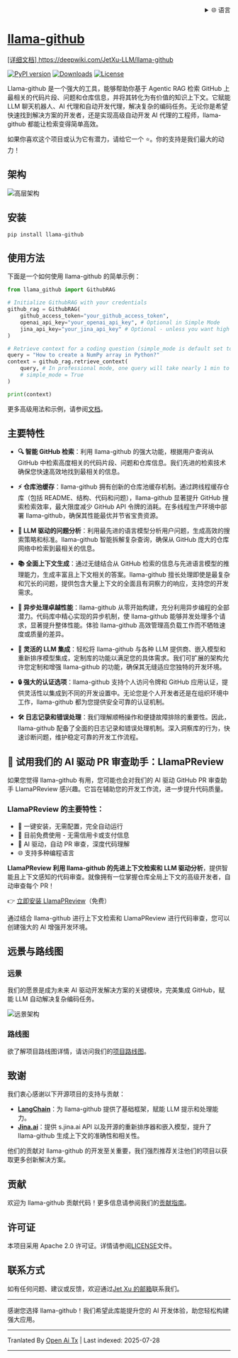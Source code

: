 <div align="right">
  <details>
    <summary >🌐 语言</summary>
    <div>
      <div align="center">
        <a href="https://openaitx.github.io/view.html?user=JetXu-LLM&project=llama-github&lang=en">English</a>
        | <a href="https://openaitx.github.io/view.html?user=JetXu-LLM&project=llama-github&lang=zh-CN">简体中文</a>
        | <a href="https://openaitx.github.io/view.html?user=JetXu-LLM&project=llama-github&lang=zh-TW">繁體中文</a>
        | <a href="https://openaitx.github.io/view.html?user=JetXu-LLM&project=llama-github&lang=ja">日本語</a>
        | <a href="https://openaitx.github.io/view.html?user=JetXu-LLM&project=llama-github&lang=ko">한국어</a>
        | <a href="https://openaitx.github.io/view.html?user=JetXu-LLM&project=llama-github&lang=hi">हिन्दी</a>
        | <a href="https://openaitx.github.io/view.html?user=JetXu-LLM&project=llama-github&lang=th">ไทย</a>
        | <a href="https://openaitx.github.io/view.html?user=JetXu-LLM&project=llama-github&lang=fr">Français</a>
        | <a href="https://openaitx.github.io/view.html?user=JetXu-LLM&project=llama-github&lang=de">Deutsch</a>
        | <a href="https://openaitx.github.io/view.html?user=JetXu-LLM&project=llama-github&lang=es">Español</a>
        | <a href="https://openaitx.github.io/view.html?user=JetXu-LLM&project=llama-github&lang=it">Italiano</a>
        | <a href="https://openaitx.github.io/view.html?user=JetXu-LLM&project=llama-github&lang=ru">Русский</a>
        | <a href="https://openaitx.github.io/view.html?user=JetXu-LLM&project=llama-github&lang=pt">Português</a>
        | <a href="https://openaitx.github.io/view.html?user=JetXu-LLM&project=llama-github&lang=nl">Nederlands</a>
        | <a href="https://openaitx.github.io/view.html?user=JetXu-LLM&project=llama-github&lang=pl">Polski</a>
        | <a href="https://openaitx.github.io/view.html?user=JetXu-LLM&project=llama-github&lang=ar">العربية</a>
        | <a href="https://openaitx.github.io/view.html?user=JetXu-LLM&project=llama-github&lang=fa">فارسی</a>
        | <a href="https://openaitx.github.io/view.html?user=JetXu-LLM&project=llama-github&lang=tr">Türkçe</a>
        | <a href="https://openaitx.github.io/view.html?user=JetXu-LLM&project=llama-github&lang=vi">Tiếng Việt</a>
        | <a href="https://openaitx.github.io/view.html?user=JetXu-LLM&project=llama-github&lang=id">Bahasa Indonesia</a>
        | <a href="https://openaitx.github.io/view.html?user=JetXu-LLM&project=llama-github&lang=as">অসমীয়া</
      </div>
    </div>
  </details>
</div>

# llama-github

[详细文档] https://deepwiki.com/JetXu-LLM/llama-github

[![PyPI version](https://badge.fury.io/py/llama-github.svg)](https://badge.fury.io/py/llama-github)
[![Downloads](https://static.pepy.tech/badge/Llama-github)](https://pepy.tech/project/Llama-github)
[![License](https://img.shields.io/badge/License-Apache%202.0-blue.svg)](https://opensource.org/licenses/Apache-2.0)

Llama-github 是一个强大的工具，能够帮助你基于 Agentic RAG 检索 GitHub 上最相关的代码片段、问题和仓库信息，并将其转化为有价值的知识上下文。它赋能 LLM 聊天机器人、AI 代理和自动开发代理，解决复杂的编码任务。无论你是希望快速找到解决方案的开发者，还是实现高级自动开发 AI 代理的工程师，llama-github 都能让检索变得简单高效。

如果你喜欢这个项目或认为它有潜力，请给它一个 ⭐️。你的支持是我们最大的动力！

## 架构
![高层架构](https://raw.githubusercontent.com/JetXu-LLM/llama-github/main/./docs/high_level_architecture.drawio.svg)

## 安装

```
pip install llama-github
```

## 使用方法

下面是一个如何使用 llama-github 的简单示例：

```python
from llama_github import GithubRAG

# Initialize GithubRAG with your credentials
github_rag = GithubRAG(
    github_access_token="your_github_access_token", 
    openai_api_key="your_openai_api_key", # Optional in Simple Mode
    jina_api_key="your_jina_api_key" # Optional - unless you want high concurrency production deployment (s.jina.ai API will be used in llama-github)
)

# Retrieve context for a coding question (simple_mode is default set to False)
query = "How to create a NumPy array in Python?"
context = github_rag.retrieve_context(
    query, # In professional mode, one query will take nearly 1 min to generate final contexts. You could set log level to INFO to monitor the retrieval progress
    # simple_mode = True
)

print(context)
```
更多高级用法和示例，请参阅[文档](https://raw.githubusercontent.com/JetXu-LLM/llama-github/main/docs/usage.md)。

## 主要特性

- **🔍 智能 GitHub 检索**：利用 llama-github 的强大功能，根据用户查询从 GitHub 中检索高度相关的代码片段、问题和仓库信息。我们先进的检索技术确保您快速高效地找到最相关的信息。

- **⚡ 仓库池缓存**：llama-github 拥有创新的仓库池缓存机制。通过跨线程缓存仓库（包括 README、结构、代码和问题），llama-github 显著提升 GitHub 搜索检索效率，最大限度减少 GitHub API 令牌的消耗。在多线程生产环境中部署 llama-github，确保其性能最优并节省宝贵资源。

- **🧠 LLM 驱动的问题分析**：利用最先进的语言模型分析用户问题，生成高效的搜索策略和标准。llama-github 智能拆解复杂查询，确保从 GitHub 庞大的仓库网络中检索到最相关的信息。

- **📚 全面上下文生成**：通过无缝结合从 GitHub 检索的信息与先进语言模型的推理能力，生成丰富且上下文相关的答案。llama-github 擅长处理即使是最复杂和冗长的问题，提供包含大量上下文的全面且有洞察力的响应，支持您的开发需求。

- **🚀 异步处理卓越性能**：llama-github 从零开始构建，充分利用异步编程的全部潜力。代码库中精心实现的异步机制，使 llama-github 能够并发处理多个请求，显著提升整体性能。体验 llama-github 高效管理高负载工作而不牺牲速度或质量的差异。

- **🔧 灵活的 LLM 集成**：轻松将 llama-github 与各种 LLM 提供商、嵌入模型和重新排序模型集成，定制库的功能以满足您的具体需求。我们可扩展的架构允许您定制和增强 llama-github 的功能，确保其无缝适应您独特的开发环境。

- **🔒 强大的认证选项**：llama-github 支持个人访问令牌和 GitHub 应用认证，提供灵活性以集成到不同的开发设置中。无论您是个人开发者还是在组织环境中工作，llama-github 都为您提供安全可靠的认证机制。

- **🛠️ 日志记录和错误处理**：我们理解顺畅操作和便捷故障排除的重要性。因此，llama-github 配备了全面的日志记录和错误处理机制。深入洞察库的行为，快速诊断问题，维护稳定可靠的开发工作流程。

## 🤖 试用我们的 AI 驱动 PR 审查助手：LlamaPReview

如果您觉得 llama-github 有用，您可能也会对我们的 AI 驱动 GitHub PR 审查助手 LlamaPReview 感兴趣。它旨在辅助您的开发工作流，进一步提升代码质量。

### LlamaPReview 的主要特性：
- 🚀 一键安装，无需配置，完全自动运行
- 💯 目前免费使用 - 无需信用卡或支付信息
- 🧠 AI 驱动，自动 PR 审查，深度代码理解
- 🌐 支持多种编程语言

**LlamaPReview 利用 llama-github 的先进上下文检索和 LLM 驱动分析**，提供智能且上下文感知的代码审查。就像拥有一位掌握仓库全局上下文的高级开发者，自动审查每个 PR！

👉 [立即安装 LlamaPReview](https://github.com/marketplace/llamapreview/)（免费）

通过结合 llama-github 进行上下文检索和 LlamaPReview 进行代码审查，您可以创建强大的 AI 增强开发环境。

## 远景与路线图

### 远景

我们的愿景是成为未来 AI 驱动开发解决方案的关键模块，完美集成 GitHub，赋能 LLM 自动解决复杂编码任务。

![远景架构](https://raw.githubusercontent.com/JetXu-LLM/llama-github/main/./docs/vision.drawio.svg)

### 路线图

欲了解项目路线图详情，请访问我们的[项目路线图](https://github.com/users/JetXu-LLM/projects/2)。

## 致谢

我们衷心感谢以下开源项目的支持与贡献：

- **[LangChain](https://github.com/langchain-ai/langchain)**：为 llama-github 提供了基础框架，赋能 LLM 提示和处理能力。
- **[Jina.ai](https://github.com/jina-ai/reader)**：提供 s.jina.ai API 以及开源的重新排序器和嵌入模型，提升了 llama-github 生成上下文的准确性和相关性。

他们的贡献对 llama-github 的开发至关重要，我们强烈推荐关注他们的项目以获取更多创新解决方案。

## 贡献

欢迎为 llama-github 贡献代码！更多信息请参阅我们的[贡献指南](https://raw.githubusercontent.com/JetXu-LLM/llama-github/main/CONTRIBUTING.md)。

## 许可证

本项目采用 Apache 2.0 许可证。详情请参阅[LICENSE](LICENSE)文件。

## 联系方式

如有任何问题、建议或反馈，欢迎通过[Jet Xu 的邮箱](https://raw.githubusercontent.com/JetXu-LLM/llama-github/main/mailto:Voldemort.xu@foxmail.com)联系我们。

---

感谢您选择 llama-github！我们希望此库能提升您的 AI 开发体验，助您轻松构建强大应用。



---

Tranlated By [Open Ai Tx](https://github.com/OpenAiTx/OpenAiTx) | Last indexed: 2025-07-28

---